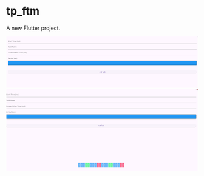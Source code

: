 # tp_ftm

A new Flutter project.

![image alt](https://github.com/samrahim/tp_ftm/blob/4922efaf483200abd68beb20b46ce266f2705ca6/Screenshot%20from%202025-06-02%2016-22-13.png)
![image alt](https://github.com/samrahim/tp_ftm/blob/39a88acb448f3eed05816a06d3bec922f9c6a0ce/Screenshot%20from%202025-06-02%2016-23-17.png)
